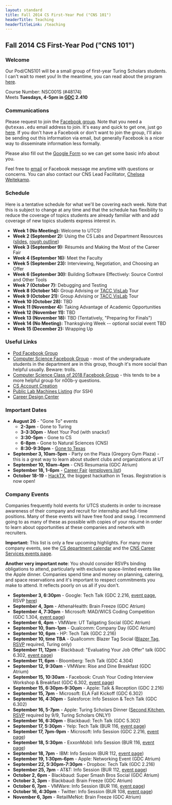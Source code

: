 ```yaml
---
layout: standard
title: Fall 2014 CS First-Year Pod ("CNS 101")
headerTitle: Teaching
headerTitleLink: /teaching
---
```


## Fall 2014 CS First-Year Pod ("CNS 101")

### Welcome

Our Pod/CNS101 will be a small group of first-year Turing Scholars students. I can't wait to meet you! In the meantime, you can read about the program [here](https://www.cs.utexas.edu/undergraduate-program/student-engagement-and-support/360-connections/cns-101).

Course Number: NSC001S (#48174)<br/>
Meets **Tuesdays, 4-5pm in [GDC](http://www.utexas.edu/maps/main/buildings/gdc.html) 2.410**

### Communications

Please request to join the [Facebook group](https://www.facebook.com/groups/622145304569459/). Note that you need a <tt>@utexas.edu</tt> email address to join. It's easy and quick to get one, just go [here](https://get.utmail.utexas.edu/). If you don't have a Facebook or don't want to join the group, I'll also be sending out this information via email, but generally Facebook is a nicer way to disseminate information less formally.

Please also fill out the [Google Form](http://mattb.name/podform) so we can get some basic info about you.

Feel free to [email](http://mattb.name/contact) or Facebook message me anytime with questions or concerns. You can also contact our CNS Lead Facilitator, [Chelsea Weitekamp](mailto:chelseaweitekamp@gmail.com).

<!--

### Topics Overview

Here is a rough list of topics we'll be talking about (in no order). As the semester goes on, this list will get more detailed.

- Using the CS labs and other department and UT resources
- Building your résumé and making the most of the [Career Fair](http://cns.utexas.edu/career-design-center/career-events/career-fairs)
- Interviewing and negotiating with companies
- Meeting professors from the department
- Choosing classes for spring semester and beyond
- Extracurricular opportunities
- Various useful topics not typically covered in CS classes
- ...more!

In addition to the topics we cover in our weekly meetings, we'll be having fun social events throughout the semester.

-->

### Schedule

Here is a tentative schedule for what we'll be covering each week. Note that this is subject to change at any time and that the schedule has flexibility to reduce the coverage of topics students are already familiar with and add coverage of new topics students express interest in.

- **Week 1 (No Meeting):** Welcome to UTCS!
- **Week 2 (September 2):** Using the CS Labs and Department Resources ([slides](https://docs.google.com/presentation/d/1370n8KaJPFKTku85wZPCNVswi2rAKkR_JkSw53BR9Fc/edit?usp=sharing), [rough outline](https://docs.google.com/a/utexas.edu/document/d/1sgBhcgLTqmgTcpwvfVmfjIFxIzSl5s79QOai1kzuFgc/edit))
- **Week 3 (September 9):** Résumés and Making the Most of the Career Fair
- **Week 4 (September 16):** Meet the Faculty
- **Week 5 (September 23):** Interviewing, Negotiation, and Choosing an Offer
- **Week 6 (September 30):** Building Software Effectively: Source Control and Other Tools
- **Week 7 (October 7):** Debugging and Testing
- **Week 8 (October 14):** Group Advising or [TACC VisLab](https://www.tacc.utexas.edu/resources/visualization) Tour
- **Week 9 (October 21):** Group Advising or [TACC VisLab](https://www.tacc.utexas.edu/resources/visualization) Tour
- **Week 10 (October 28):** TBD
- **Week 11 (November 4):** Taking Advantage of Academic Opportunities
- **Week 12 (November 11):** TBD
- **Week 13 (November 18):** TBD (Tentatively, "Preparing for Finals")
- **Week 14 (No Meeting):** Thanksgiving Week -- optional social event TBD
- **Week 15 (December 2):** Wrapping Up

### Useful Links

- [Pod Facebook Group](https://www.facebook.com/groups/622145304569459/)
- [Computer Science Facebook Group](https://www.facebook.com/groups/155607091223285/) - most of the undergraduate students in the department are in this group, though it's more social than helpful usually. Beware: trolls.
- [Computer Science Class of 2018 Facebook Group](https://www.facebook.com/groups/215495551984255/) - this tends to be a more helpful group for n00b-y questions.
- [CS Account Creation](https://apps.cs.utexas.edu/udb/newaccount/)
- [Public Lab Machines Listing](http://apps.cs.utexas.edu/unixlabstatus/) (for SSH)
- [Career Design Center](http://cns.utexas.edu/career-design-center)

### Important Dates

- **August 26** - "Gone To" events
  - **2-3pm** - Gone to Turing
  - **3-3:30pm** - Meet Your Pod (with snacks!)
  - **3:30-5pm** - Gone to CS
  - **6-8pm** - Gone to Natural Sciences (CNS)
  - **8:30-9:30pm** - [Gone to Texas](http://events.utexas.edu/gtt)
- **September 3, 10am-5pm** - Party on the Plaza (Gregory Gym Plaza) - this is a great way to learn about student clubs and organizations at UT
- **September 10, 10am-4pm** - CNS Resumania (GDC Atrium)
- **September 18, 1-6pm** - [Career Fair](http://cns.utexas.edu/career-design-center/career-events/career-fairs) ([employers list](https://cns.utexas.edu/images/CNS/Career_Design_Center/PDFs/Fall_2014_EXPO_Registration_082814.pdf))
- **October 18-19** - [HackTX](http://hacktx.com/), the biggest hackathon in Texas. Registration is now open!

### Company Events

Companies frequently hold events for UTCS students in order to increase awareness of their company and recruit for internship and full-time positions. Many of these events will have free food and swag. I recommend going to as many of these as possible with copies of your résumé in order to learn about opportunities at these companies and network with recruiters.

**Important:** This list is only a few upcoming highlights. For many more company events, see the [CS department calendar](http://www.cs.utexas.edu/calendar/) and the [CNS Career Services events page](https://www.facebook.com/cnscareers/events).

**Another very important note**: You should consider RSVPs binding obligations to attend, particularly with exclusive space-limited events like the Apple dinner. Companies spend time and money on planning, catering, and space reservations and it's important to respect commitments you make to attend. It reflects poorly on us all if you don't.

- **September 3, 6:30pm** - Google: Tech Talk (GDC 2.216, [event page](https://www.facebook.com/events/1520578448172154/), RSVP [here](http://goo.gl/NAtKhM))
- **September 4, 3pm** - AthenaHealth: Brain Freeze (GDC Atrium)
- **September 4, 7:30pm** - Microsoft: MAD/WICS Coding Competition (GDC 1.304, [event page](https://www.facebook.com/events/1492135614366790/))
- **September 6, 4pm** - VMWare: UT Tailgating Social (GDC Atrium)
- **September 10, 9am-1pm** - Qualcomm: Company Day (GDC Atrium)
- **September 10, 6pm** - HP: Tech Talk (GDC 2.216)
- **September 10, time TBA** - Quallcomm: Blazer Tag Social ([Blazer Tag](http://www.blazertag.com/), [RSVP](https://docs.google.com/forms/d/1-VrqAimYl6ZTkNVu1XD5vjhtCxjDqfDp7eIx6Q1SJBE/viewform) required, Turing only)
- **September 11, 12pm** - Blackbaud: "Evaluating Your Job Offer" talk (GDC 6.302, [event page](http://www.cs.utexas.edu/events/53377))
- **September 11, 6pm** - Bloomberg: Tech Talk (GDC 4.304)
- **September 12, 9:30am** - VMWare: Rise and Dine Breakfast (GDC Atrium)
- **September 15, 10:30am** - Facebook: Crush Your Coding Interview Workshop & Breakfast (GDC 6.302, [event page](https://www.facebook.com/events/753179881410384/))
- **September 15, 6:30pm-9:30pm** - Apple: Talk & Reception (GDC 2.216)
- **September 15, 7pm** - Microsoft: ELA Fall Kickoff (GDC 6.302)
- **September 16, 4:30pm** - Salesforce: Info Session & Tech Talk (GDC 6.302)
- **September 16, 5-7pm** - Apple: Turing Scholars Dinner ([Second Kitchen](http://congressaustin.com/second/), [RSVP](https://docs.google.com/forms/d/1UPVwz7FLbWx9QF3jykI4yNwpFH0SFuIInHAaiGO7fko/viewform) required by 9/9, Turing Scholars ONLY!)
- **September 16, 6:30pm** - Blackbaud: Tech Talk (GDC 5.302)
- **September 17, 5:30pm** - Yelp: Tech Talk (BUR 116, [event page](https://www.facebook.com/events/795355387198773/))
- **September 17, 7pm-9pm** - Microsoft: Info Session (GDC 2.216, [event page](http://www.cs.utexas.edu/events/53130))
- **September 18, 5:30pm** - ExxonMobil: Info Session (BUR 116, [event page](https://www.facebook.com/events/271164159735025/))
- **September 18, 7pm** - IBM: Info Session (BUR 112, [event page](https://www.facebook.com/events/1442652739353995/))
- **September 19, 1:30pm-6pm** - Apple: Networking Event (GDC Atrium)
- **September 22, 5:30pm-7:30pm** - Dropbox: Tech Talk (GDC 2.216)
- **September 25, 7pm** - AT&T: Info Session (BUR 112, [event page](https://www.facebook.com/events/791089997609579/))
- **October 2, 6pm** - Blackbaud: Super Smash Bros Social (GDC Atrium)
- **October 3, 3pm** - Blackbaud: Brain Freeze (GDC Atrium)
- **October 6, 7pm** - VMWare: Info Session (BUR 116, [event page](https://www.facebook.com/events/323133501182488/))
- **October 16, 4:30pm** - Twitter: Info Session (BUR 108, [event page](https://www.facebook.com/events/822302691113764/))
- **November 6, 3pm** - RetailMeNot: Brain Freeze (GDC Atrium)
